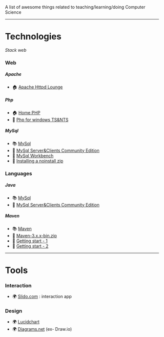 A list of awesome things related to teaching/learning/doing Computer Science

---

# Technologies

*Stack web*

### Web
##### Apache
* :house: [Apache Httpd Lounge](http://apachelounge.com/)

##### Php
* :house: [Home PHP](https://www.php.net/)
* :floppy_disk: [Php for windows TS&NTS](https://windows.php.net/download#php-8.0)

##### MySql
* :books: [MySql](https://www.mysql.com/)
* :floppy_disk: [MySql Server&Clients Community Edition](https://dev.mysql.com/downloads/mysql/)
* :floppy_disk: [MySql Workbench](https://dev.mysql.com/downloads/workbench/)
* :book: [Installing a noinstall zip](https://dev.mysql.com/doc/refman/8.0/en/windows-install-archive.html)

### Languages
##### Java
* :books: [MySql](https://www.mysql.com/)
* :floppy_disk: [MySql Server&Clients Community Edition](https://dev.mysql.com/downloads/mysql/)
##### Maven
* :books: [Maven](https://maven.apache.org/scm.html)
* :floppy_disk: [Maven-3.x.x-bin.zip](https://downloads.apache.org/maven/maven-3)
* :book: [Getting start - 1](https://maven.apache.org/guides/getting-started/maven-in-five-minutes.html)
* :book: [Getting start - 2](https://maven.apache.org/guides/getting-started/index.html)
---

# Tools

### Interaction
* :earth_africa: [Slido.com](https://www.sli.do/) : interaction app

### Design
* :earth_africa: [Lucidchart](https://www.lucidchart.com/)
* :earth_africa: [Diagrams.net](https://app.diagrams.net/) (ex- Draw.io)



